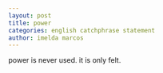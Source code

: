 ```yaml
---
layout: post
title: power
categories: english catchphrase statement
author: imelda marcos
---
```

power is never used. it is only felt.
